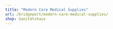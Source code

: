 ```yaml
---
title: "Modern Care Medical Supplies"
url: /bridgeport/modern-care-medical-supplies/
shop: Sanitätshaus
---
```

